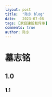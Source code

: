 ```yaml
---
layout: post
title:  "陈东 blog"
date:   2023-07-08
tags: [家庭建设和传承]
comments: true
author: 陈东
---
```


<!-- This is a comment in Markdown {: toc} -->  

# 墓志铭  

 ## 1.0  
 
   ### 1.1   
   
